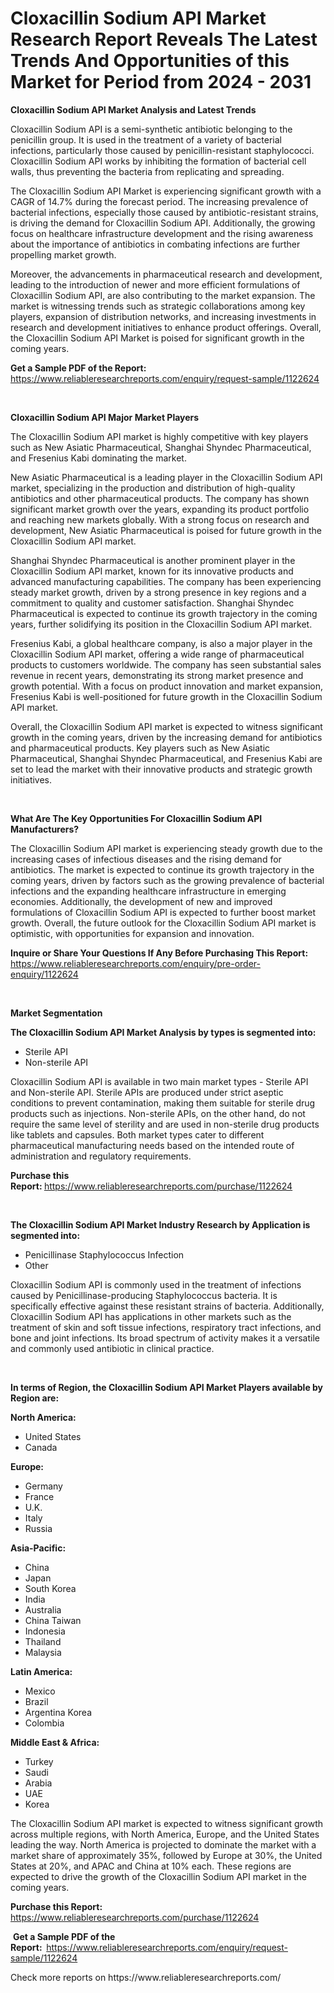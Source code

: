 <p><h1>Cloxacillin Sodium API Market Research Report Reveals The Latest Trends And Opportunities of this Market for Period from 2024 - 2031</h1></p><p><strong>Cloxacillin Sodium API Market Analysis and Latest Trends</strong></p>
<p><p>Cloxacillin Sodium API is a semi-synthetic antibiotic belonging to the penicillin group. It is used in the treatment of a variety of bacterial infections, particularly those caused by penicillin-resistant staphylococci. Cloxacillin Sodium API works by inhibiting the formation of bacterial cell walls, thus preventing the bacteria from replicating and spreading.</p><p>The Cloxacillin Sodium API Market is experiencing significant growth with a CAGR of 14.7% during the forecast period. The increasing prevalence of bacterial infections, especially those caused by antibiotic-resistant strains, is driving the demand for Cloxacillin Sodium API. Additionally, the growing focus on healthcare infrastructure development and the rising awareness about the importance of antibiotics in combating infections are further propelling market growth.</p><p>Moreover, the advancements in pharmaceutical research and development, leading to the introduction of newer and more efficient formulations of Cloxacillin Sodium API, are also contributing to the market expansion. The market is witnessing trends such as strategic collaborations among key players, expansion of distribution networks, and increasing investments in research and development initiatives to enhance product offerings. Overall, the Cloxacillin Sodium API Market is poised for significant growth in the coming years.</p></p>
<p><strong>Get a Sample PDF of the Report:&nbsp;</strong> <a href="https://www.reliableresearchreports.com/enquiry/request-sample/1122624">https://www.reliableresearchreports.com/enquiry/request-sample/1122624</a></p>
<p>&nbsp;</p>
<p><strong>Cloxacillin Sodium API Major Market Players</strong></p>
<p><p>The Cloxacillin Sodium API market is highly competitive with key players such as New Asiatic Pharmaceutical, Shanghai Shyndec Pharmaceutical, and Fresenius Kabi dominating the market. </p><p>New Asiatic Pharmaceutical is a leading player in the Cloxacillin Sodium API market, specializing in the production and distribution of high-quality antibiotics and other pharmaceutical products. The company has shown significant market growth over the years, expanding its product portfolio and reaching new markets globally. With a strong focus on research and development, New Asiatic Pharmaceutical is poised for future growth in the Cloxacillin Sodium API market.</p><p>Shanghai Shyndec Pharmaceutical is another prominent player in the Cloxacillin Sodium API market, known for its innovative products and advanced manufacturing capabilities. The company has been experiencing steady market growth, driven by a strong presence in key regions and a commitment to quality and customer satisfaction. Shanghai Shyndec Pharmaceutical is expected to continue its growth trajectory in the coming years, further solidifying its position in the Cloxacillin Sodium API market.</p><p>Fresenius Kabi, a global healthcare company, is also a major player in the Cloxacillin Sodium API market, offering a wide range of pharmaceutical products to customers worldwide. The company has seen substantial sales revenue in recent years, demonstrating its strong market presence and growth potential. With a focus on product innovation and market expansion, Fresenius Kabi is well-positioned for future growth in the Cloxacillin Sodium API market.</p><p>Overall, the Cloxacillin Sodium API market is expected to witness significant growth in the coming years, driven by the increasing demand for antibiotics and pharmaceutical products. Key players such as New Asiatic Pharmaceutical, Shanghai Shyndec Pharmaceutical, and Fresenius Kabi are set to lead the market with their innovative products and strategic growth initiatives.</p></p>
<p>&nbsp;</p>
<p><strong>What Are The Key Opportunities For Cloxacillin Sodium API Manufacturers?</strong></p>
<p><p>The Cloxacillin Sodium API market is experiencing steady growth due to the increasing cases of infectious diseases and the rising demand for antibiotics. The market is expected to continue its growth trajectory in the coming years, driven by factors such as the growing prevalence of bacterial infections and the expanding healthcare infrastructure in emerging economies. Additionally, the development of new and improved formulations of Cloxacillin Sodium API is expected to further boost market growth. Overall, the future outlook for the Cloxacillin Sodium API market is optimistic, with opportunities for expansion and innovation.</p></p>
<p><strong>Inquire or Share Your Questions If Any Before Purchasing This Report:</strong> <a href="https://www.reliableresearchreports.com/enquiry/pre-order-enquiry/1122624">https://www.reliableresearchreports.com/enquiry/pre-order-enquiry/1122624</a></p>
<p>&nbsp;</p>
<p><strong>Market Segmentation</strong></p>
<p><strong>The Cloxacillin Sodium API Market Analysis by types is segmented into:</strong></p>
<p><ul><li>Sterile API</li><li>Non-sterile API</li></ul></p>
<p><p>Cloxacillin Sodium API is available in two main market types - Sterile API and Non-sterile API. Sterile APIs are produced under strict aseptic conditions to prevent contamination, making them suitable for sterile drug products such as injections. Non-sterile APIs, on the other hand, do not require the same level of sterility and are used in non-sterile drug products like tablets and capsules. Both market types cater to different pharmaceutical manufacturing needs based on the intended route of administration and regulatory requirements.</p></p>
<p><strong>Purchase this Report:&nbsp;</strong><a href="https://www.reliableresearchreports.com/purchase/1122624">https://www.reliableresearchreports.com/purchase/1122624</a></p>
<p>&nbsp;</p>
<p><strong>The Cloxacillin Sodium API Market Industry Research by Application is segmented into:</strong></p>
<p><ul><li>Penicillinase Staphylococcus Infection</li><li>Other</li></ul></p>
<p><p>Cloxacillin Sodium API is commonly used in the treatment of infections caused by Penicillinase-producing Staphylococcus bacteria. It is specifically effective against these resistant strains of bacteria. Additionally, Cloxacillin Sodium API has applications in other markets such as the treatment of skin and soft tissue infections, respiratory tract infections, and bone and joint infections. Its broad spectrum of activity makes it a versatile and commonly used antibiotic in clinical practice.</p></p>
<p>&nbsp;</p>
<p><strong>In terms of Region, the Cloxacillin Sodium API Market Players available by Region are:</strong></p>
<p>
    <p> <strong> North America: </strong>
        <ul>
            <li>United States</li>
            <li>Canada</li>
        </ul>
        </p> 
    <p> <strong> Europe: </strong>
        <ul>
            <li>Germany</li>
            <li>France</li>
            <li>U.K.</li>
            <li>Italy</li>
            <li>Russia</li>
        </ul>
        </p> 
    <p> <strong> Asia-Pacific: </strong>
        <ul>
            <li>China</li>
            <li>Japan</li>
            <li>South Korea</li>
            <li>India</li>
            <li>Australia</li>
            <li>China Taiwan</li>
            <li>Indonesia</li>
            <li>Thailand</li>
            <li>Malaysia</li>
        </ul>
        </p> 
    <p> <strong> Latin America: </strong>
        <ul>
            <li>Mexico</li>
            <li>Brazil</li>
            <li>Argentina Korea</li>
            <li>Colombia</li>
        </ul>
        </p> 
    <p> <strong> Middle East & Africa: </strong>
        <ul>
            <li>Turkey</li>
            <li>Saudi</li>
            <li>Arabia</li>
            <li>UAE</li>
            <li>Korea</li>
        </ul>
    </p>
    </p>
<p><p>The Cloxacillin Sodium API market is expected to witness significant growth across multiple regions, with North America, Europe, and the United States leading the way. North America is projected to dominate the market with a market share of approximately 35%, followed by Europe at 30%, the United States at 20%, and APAC and China at 10% each. These regions are expected to drive the growth of the Cloxacillin Sodium API market in the coming years.</p></p>
<p><strong>Purchase this Report: </strong><a href="https://www.reliableresearchreports.com/purchase/1122624">https://www.reliableresearchreports.com/purchase/1122624</a></p>
<p>&nbsp;<strong>Get a Sample PDF of the Report:&nbsp;&nbsp;</strong><a href="https://www.reliableresearchreports.com/enquiry/request-sample/1122624">https://www.reliableresearchreports.com/enquiry/request-sample/1122624</a></p>
<p><strong></strong></p>
<p>Check more reports on https://www.reliableresearchreports.com/</p>